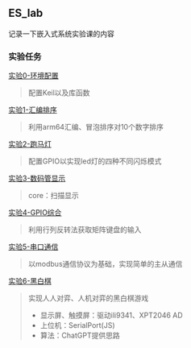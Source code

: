 ## ES_lab

记录一下嵌入式系统实验课的内容

### 实验任务

[实验0-环境配置](https://github.com/Zhlee0311/es_lab/tree/main/lab0_工程模板)
> 配置Keil以及库函数

[实验1-汇编排序](https://github.com/Zhlee0311/es_lab/tree/main/lab1_汇编排序)
> 利用arm64汇编、冒泡排序对10个数字排序

[实验2-跑马灯](https://github.com/Zhlee0311/es_lab/tree/main/lab2_跑马灯)
> 配置GPIO以实现led灯的四种不同闪烁模式

[实验3-数码管显示](https://github.com/Zhlee0311/es_lab/tree/main/lab3_数码管显示)
> core：扫描显示

[实验4-GPIO综合](https://github.com/Zhlee0311/es_lab/tree/main/lab4_GPIO综合)
> 利用行列反转法获取矩阵键盘的输入

[实验5-串口通信](https://github.com/Zhlee0311/es_lab/tree/main/lab5_串口通信)
> 以modbus通信协议为基础，实现简单的主从通信

[实验6-黑白棋](https://github.com/Zhlee0311/es_lab/tree/main/lab6_黑白棋)
> 实现人人对弈、人机对弈的黑白棋游戏
>- 显示屏、触摸屏：驱动ili9341、XPT2046 AD
>- 上位机：SerialPort(JS)
>- 算法：ChatGPT提供思路



